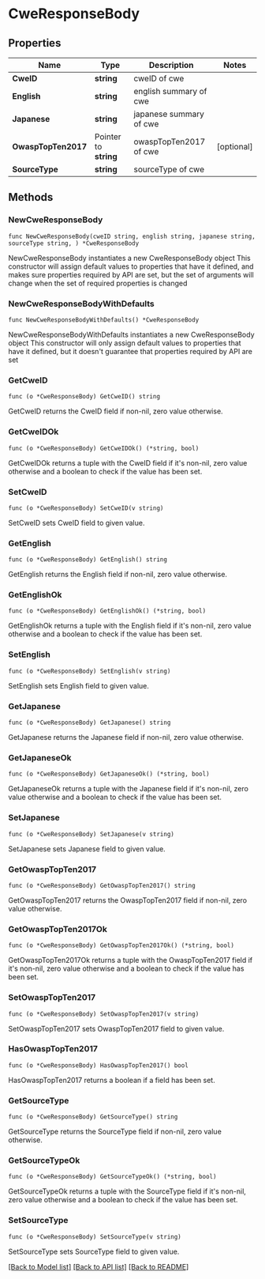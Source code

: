 # CweResponseBody

## Properties

Name | Type | Description | Notes
------------ | ------------- | ------------- | -------------
**CweID** | **string** | cweID of cwe | 
**English** | **string** | english summary of cwe | 
**Japanese** | **string** | japanese summary of cwe | 
**OwaspTopTen2017** | Pointer to **string** | owaspTopTen2017 of cwe  | [optional] 
**SourceType** | **string** | sourceType of cwe | 

## Methods

### NewCweResponseBody

`func NewCweResponseBody(cweID string, english string, japanese string, sourceType string, ) *CweResponseBody`

NewCweResponseBody instantiates a new CweResponseBody object
This constructor will assign default values to properties that have it defined,
and makes sure properties required by API are set, but the set of arguments
will change when the set of required properties is changed

### NewCweResponseBodyWithDefaults

`func NewCweResponseBodyWithDefaults() *CweResponseBody`

NewCweResponseBodyWithDefaults instantiates a new CweResponseBody object
This constructor will only assign default values to properties that have it defined,
but it doesn't guarantee that properties required by API are set

### GetCweID

`func (o *CweResponseBody) GetCweID() string`

GetCweID returns the CweID field if non-nil, zero value otherwise.

### GetCweIDOk

`func (o *CweResponseBody) GetCweIDOk() (*string, bool)`

GetCweIDOk returns a tuple with the CweID field if it's non-nil, zero value otherwise
and a boolean to check if the value has been set.

### SetCweID

`func (o *CweResponseBody) SetCweID(v string)`

SetCweID sets CweID field to given value.


### GetEnglish

`func (o *CweResponseBody) GetEnglish() string`

GetEnglish returns the English field if non-nil, zero value otherwise.

### GetEnglishOk

`func (o *CweResponseBody) GetEnglishOk() (*string, bool)`

GetEnglishOk returns a tuple with the English field if it's non-nil, zero value otherwise
and a boolean to check if the value has been set.

### SetEnglish

`func (o *CweResponseBody) SetEnglish(v string)`

SetEnglish sets English field to given value.


### GetJapanese

`func (o *CweResponseBody) GetJapanese() string`

GetJapanese returns the Japanese field if non-nil, zero value otherwise.

### GetJapaneseOk

`func (o *CweResponseBody) GetJapaneseOk() (*string, bool)`

GetJapaneseOk returns a tuple with the Japanese field if it's non-nil, zero value otherwise
and a boolean to check if the value has been set.

### SetJapanese

`func (o *CweResponseBody) SetJapanese(v string)`

SetJapanese sets Japanese field to given value.


### GetOwaspTopTen2017

`func (o *CweResponseBody) GetOwaspTopTen2017() string`

GetOwaspTopTen2017 returns the OwaspTopTen2017 field if non-nil, zero value otherwise.

### GetOwaspTopTen2017Ok

`func (o *CweResponseBody) GetOwaspTopTen2017Ok() (*string, bool)`

GetOwaspTopTen2017Ok returns a tuple with the OwaspTopTen2017 field if it's non-nil, zero value otherwise
and a boolean to check if the value has been set.

### SetOwaspTopTen2017

`func (o *CweResponseBody) SetOwaspTopTen2017(v string)`

SetOwaspTopTen2017 sets OwaspTopTen2017 field to given value.

### HasOwaspTopTen2017

`func (o *CweResponseBody) HasOwaspTopTen2017() bool`

HasOwaspTopTen2017 returns a boolean if a field has been set.

### GetSourceType

`func (o *CweResponseBody) GetSourceType() string`

GetSourceType returns the SourceType field if non-nil, zero value otherwise.

### GetSourceTypeOk

`func (o *CweResponseBody) GetSourceTypeOk() (*string, bool)`

GetSourceTypeOk returns a tuple with the SourceType field if it's non-nil, zero value otherwise
and a boolean to check if the value has been set.

### SetSourceType

`func (o *CweResponseBody) SetSourceType(v string)`

SetSourceType sets SourceType field to given value.



[[Back to Model list]](../README.md#documentation-for-models) [[Back to API list]](../README.md#documentation-for-api-endpoints) [[Back to README]](../README.md)


